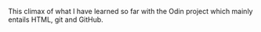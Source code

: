 This climax of what I have learned so far with the Odin project which mainly entails HTML, git and GitHub.
